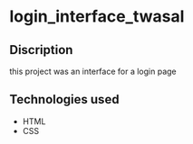 # login_interface_twasal


## Discription
this project was an interface for a login page


## Technologies used 
- HTML
- CSS

